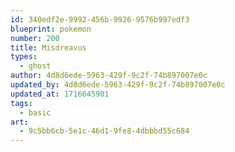 ```yaml
---
id: 340edf2e-9992-456b-9926-9576b997edf3
blueprint: pokemon
number: 200
title: Misdreavus
types:
  - ghost
author: 4d8d6ede-5963-429f-9c2f-74b897007e0c
updated_by: 4d8d6ede-5963-429f-9c2f-74b897007e0c
updated_at: 1716645901
tags:
  - basic
art:
  - 9c5bb6cb-5e1c-46d1-9fe8-4dbbbd55c684
---
```

